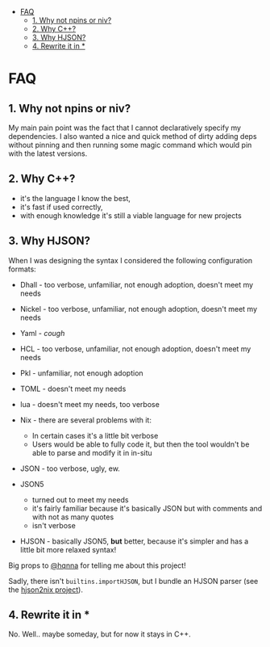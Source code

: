 <!-- vim-markdown-toc GFM -->

* [FAQ](#faq)
  * [1. Why not npins or niv?](#1-why-not-npins-or-niv)
  * [2. Why C++?](#2-why-c)
  * [3. Why HJSON?](#3-why-hjson)
  * [4. Rewrite it in *](#4-rewrite-it-in-)

<!-- vim-markdown-toc -->

# FAQ

## 1. Why not npins or niv?

My main pain point was the fact that I cannot declaratively specify my dependencies.
I also wanted a nice and quick method of dirty adding deps without pinning and then
running some magic command which would pin with the latest versions.

## 2. Why C++?

- it's the language I know the best,
- it's fast if used correctly,
- with enough knowledge it's still a viable language for new projects

## 3. Why HJSON?

When I was designing the syntax I considered the following configuration formats:
- Dhall - too verbose, unfamiliar, not enough adoption, doesn't meet my needs
- Nickel - too verbose, unfamiliar, not enough adoption, doesn't meet my needs
- Yaml - *cough*
- HCL - too verbose, unfamiliar, not enough adoption, doesn't meet my needs
- Pkl - unfamiliar, not enough adoption
- TOML - doesn't meet my needs
- lua - doesn't meet my needs, too verbose
- Nix - there are several problems with it:
  - In certain cases it's a little bit verbose
  - Users would be able to fully code it, but then the tool wouldn't be able
  to parse and modify it in in-situ
- JSON - too verbose, ugly, ew.
- JSON5
  - turned out to meet my needs
  - it's fairly familiar because it's basically JSON but with comments and with not as many quotes
  - isn't verbose

- HJSON - basically JSON5, **but** better, because it's simpler and has a little bit more relaxed syntax!

Big props to [@hqnna](https://github.com/hqnna) for telling me about this project!

Sadly, there isn't `builtins.importHJSON`, but I bundle an HJSON parser (see the [hjson2nix project](#)). <!-- LINK ONE DAY -->

## 4. Rewrite it in *

No. Well.. maybe someday, but for now it stays in C++.
